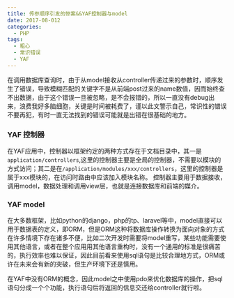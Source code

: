 ```yaml
---
title: 传参顺序引发的惨案&&YAF控制器与model
date: 2017-08-012
categories:
  - PHP
tags:
  - 粗心
  - 常识错误
  - YAF
---
```


在调用数据库查询时，由于从model接收从controller传递过来的参数时，顺序发生了错误，导致模糊匹配的关键字不是从前端post过来的name数值，因而始终查不出数据，由于这个错误一旦被忽略，是不会报错的，所以一直没有debug出来，浪费我好多脑细胞，关键是时间被耗费了，谨以此文警示自己，常识性的错误不要再犯，有时一直无法找到的错误可能就是出错在很基础的地方。

<!-- more -->

### YAF 控制器
在YAF应用中，控制器以框架约定的两种方式存在于文档目录中，其一是`application/controllers`,这里的控制器主要是全局的控制器，不需要以模块的方式访问；其二是在`/application/modules/xxx/controllers`，这里的控制器是属于xxx模块的，在访问时路由中应该加入模块名称。
控制器主要用于数据接收，调用model，数据处理和调用view层，也就是连接数据库和前端的媒介。

### YAF model
在大多数框架，比如python的django，php的tp、laravel等中，model直接可以用于数据表的定义，即ORM，但是ORM这种将数据库操作转换为面向对象的方式在许多情境下存在诸多不便，比如二次开发时需要将model重写，某些功能需要使用其他语言，或者在整个应用用其他语言重构时，没有一个通用的标准是很痛苦的，执行效率也难以保证，因此目前看来使用sql语句是比较合理地方式，ORM或许在未来会有新的突破，但生产环境下还是慎用。

在YAF中没有ORM的概念，因此model之中使用pdo来优化数据库的操作，把sql语句分成一个个功能，执行语句后将返回的信息交还给controller就行啦。